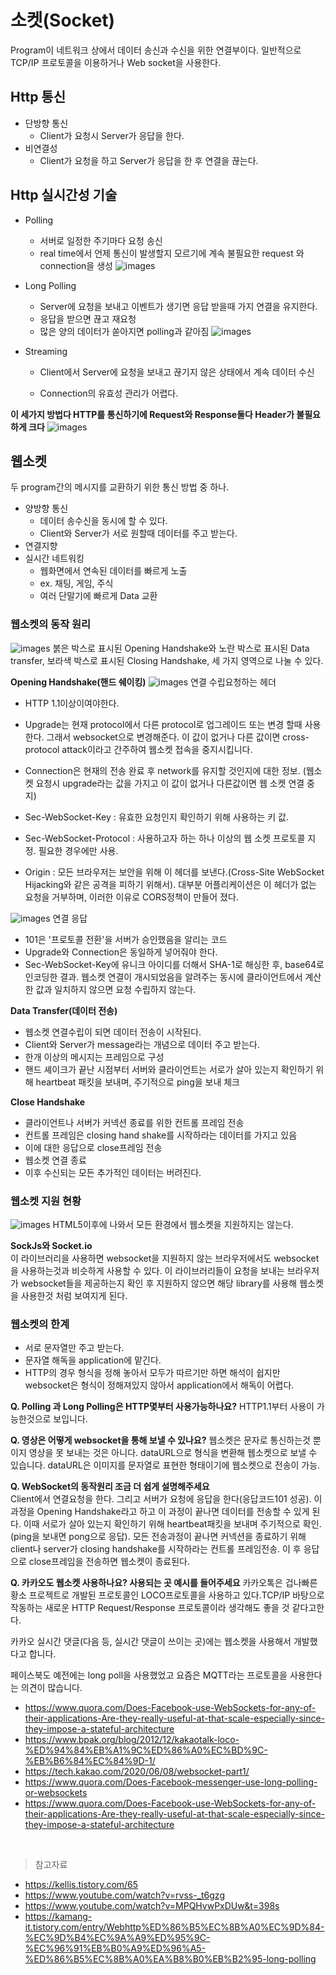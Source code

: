 # 소켓(Socket)
Program이 네트워크 상에서 데이터 송신과 수신을 위한 연결부이다. 일반적으로 TCP/IP 프로토콜을 이용하거나 Web socket을 사용한다.

## Http 통신
- 단방향 통신 
  - Client가 요청시 Server가 응답을 한다.
- 비연결성
  - Client가 요청을 하고 Server가 응답을 한 후 연결을 끊는다.

## Http 실시간성 기술
- Polling 
  - 서버로 일정한 주기마다 요청 송신
  - real time에서 언제 통신이 발생할지 모르기에 계속 불필요한 request 와 connection을 생성
![images](/images/httpPolling.png)

- Long Polling
  - Server에 요청을 보내고 이벤트가 생기면 응답 받을때 가지 연결을 유지한다.
  - 응답을 받으면 끊고 재요청
  - 많은 양의 데이터가 쏟아지면 polling과 같아짐
![images](/images/httpLongPolling.png)

- Streaming
  - Client에서 Server에 요청을 보내고 끊기지 않은 상태에서 계속 데이터 수신

  - Connection의 유효성 관리가 어렵다.

__이 세가지 방법다 HTTP를 통신하기에 Request와 Response둘다 Header가 불필요하게 크다__
![images](/images/httpWebsocket.png)


## 웹소켓
두 program간의 메시지를 교환하기 위한 통신 방법 중 하나. 
- 양방향 통신
  - 데이터 송수신을 동시에 할 수 있다.
  - Client와 Server가 서로 원할때 데이터를 주고 받는다.
- 연결지향
- 실시간 네트워킹
  - 웹화면에서 연속된 데이터를 빠르게 노출
  - ex. 채팅, 게임, 주식
  - 여러 단말기에 빠르게 Data 교환

### 웹소켓의 동작 원리
![images](/images/websocket.png)
붉은 박스로 표시된 Opening Handshake와 노란 박스로 표시된 Data transfer, 보라색 박스로 표시된 Closing Handshake, 세 가지 영역으로 나눌 수 있다.

__Opening Handshake(핸드 쉐이킹)__
![images](/images/handshakeRequest.png)
연결 수립요청하는 헤더
- HTTP 1.1이상이여야한다.
- Upgrade는 현재 protocol에서 다른 protocol로 업그레이드 또는 변경 할때 사용한다. 그래서 websocket으로 변경해준다. 이 값이 없거나 다른 값이면 cross-protocol attack이라고 간주하여 웹소켓 접속을 중지시킵니다.  

- Connection은 현재의 전송 완료 후 network를 유지할 것인지에 대한 정보. (웹소켓 요청시 upgrade라는 값을 가지고 이 값이 없거나 다른값이면 웹 소켓 연결 중지)

- Sec-WebSocket-Key : 유효한 요청인지 확인하기 위해 사용하는 키 값.  

- Sec-WebSocket-Protocol : 사용하고자 하는 하나 이상의 웹 소켓 프로토콜 지정. 필요한 경우에만 사용.

- Origin : 모든 브라우저는 보안을 위해 이 헤더를 보낸다.(Cross-Site WebSocket Hijacking와 같은 공격을 피하기 위해서). 대부분 어플리케이션은 이 헤더가 없는 요청을 거부하며, 이러한 이유로 CORS정책이 만들어 졌다.

![images](/images/handshakeResponse.png)
연결 응답  
- 101은 '프로토콜 전환'을 서버가 승인했음을 알리는 코드
- Upgrade와 Connection은 동일하게 넣어줘야 한다.
- Sec-WebSocket-Key에 유니크 아이디를 더해서 SHA-1로 해싱한 후, base64로 인코딩한 결과. 웹소켓 연결이 개시되었음을 알려주는 동시에 클라이언트에서 계산한 값과 일치하지 않으면 요청 수립하지 않는다.

__Data Transfer(데이터 전송)__
- 웹소켓 연결수립이 되면 데이터 전송이 시작된다.
- Client와 Server가 message라는 개념으로 데이터 주고 받는다.
- 한개 이상의 메시지는 프레임으로 구성
- 핸드 셰이크가 끝난 시점부터 서버와 클라이언트는 서로가 살아 있는지 확인하기 위해 heartbeat 패킷을 보내며, 주기적으로 ping을 보내 체크

__Close Handshake__
- 클라이언트나 서버가 커넥션 종료를 위한 컨트롤 프레임 전송
- 컨트롤 프레임은 closing hand shake를 시작하라는 데이터를 가지고 있음
- 이에 대한 응답으로 close프레임 전송
- 웹소켓 연결 종료
- 이후 수신되는 모든 추가적인 데이터는 버려진다.

### 웹소켓 지원 현황

![images](/images/websocketProvided.png)
HTML5이후에 나와서 모든 환경에서 웹소켓을 지원하지는 않는다.

__SockJs와 Socket.io__  
이 라이브러리을 사용하면 websocket을 지원하지 않는 브라우저에서도 websocket을 사용하는것과 비슷하게 사용할 수 있다. 이 라이브러리들이 요청을 보내는 브라우저가 websocket들을 제공하는지 확인 후 지원하지 않으면 해당 library를 사용해 웹소켓을 사용한것 처럼 보여지게 된다.

### 웹소켓의 한계
- 서로 문자열만 주고 받는다.
- 문자열 해독을 application에 맡긴다. 
- HTTP의 경우 형식을 정해 놓아서 모두가 따르기만 하면 해석이 쉽지만 websocket은 형식이 정해져있지 않아서 application에서 해독이 어렵다.


__Q. Polling 과 Long Polling은 HTTP몇부터 사용가능하나요?__
HTTP1.1부터 사용이 가능한것으로 보입니다.

__Q. 영상은 어떻게 websocket을 통해 보낼 수 있나요?__
웹소켓은 문자로 통신하는것 뿐이지 영상을 못 보내는 것은 아니다. 
dataURL으로 형식을 변환해 웹소켓으로 보낼 수 있습니다. 
dataURL은 이미지를 문자열로 표현한 형태이기에 웹소켓으로 전송이 가능.


__Q. WebSocket의 동작원리 조금 더 쉽게 설명해주세요__  
Client에서 연결요청을 한다. 그리고 서버가 요청에 응답을 한다(응답코드101 성공). 이과정을 Opening Handshake라고 하고 이 과정이 끝나면 데이터를 전송할 수 있게 된다. 이때 서로가 살아 있는지 확인하기 위해 heartbeat패킷을 보내며 주기적으로 확인. (ping을 보내면 pong으로 응답). 모든 전송과정이 끝나면 커넥션을 종료하기 위해 client나 server가 closing handshake를 시작하라는 컨트롤 프레임전송. 이 후 응답으로 close프레임을 전송하면 웹소켓이 종료된다.  


__Q. 카카오도 웹소켓 사용하나요? 사용되는 곳 예시를 들어주세요__
카카오톡은 겁나빠른 황소 프로젝트로 개발된 프로토콜인 LOCO프로토콜을 사용하고 있다.TCP/IP 바탕으로 작동하는 새로운 HTTP Request/Response 프로토콜이라 생각해도 좋을 것 같다고한다.

카카오 실시간 댓글(다음 등, 실시간 댓글이 쓰이는 곳)에는 웹소켓을 사용해서 개발했다고 합니다.

페이스북도 예전에는 long poll을 사용했었고 요즘은 MQTT라는 프로토콜을 사용한다는 의견이 많습니다. 



- https://www.quora.com/Does-Facebook-use-WebSockets-for-any-of-their-applications-Are-they-really-useful-at-that-scale-especially-since-they-impose-a-stateful-architecture
- https://www.bpak.org/blog/2012/12/kakaotalk-loco-%ED%94%84%EB%A1%9C%ED%86%A0%EC%BD%9C-%EB%B6%84%EC%84%9D-1/
- https://tech.kakao.com/2020/06/08/websocket-part1/
- https://www.quora.com/Does-Facebook-messenger-use-long-polling-or-websockets
- https://www.quora.com/Does-Facebook-use-WebSockets-for-any-of-their-applications-Are-they-really-useful-at-that-scale-especially-since-they-impose-a-stateful-architecture
<br>

> 참고자료  
- https://kellis.tistory.com/65
- https://www.youtube.com/watch?v=rvss-_t6gzg
- https://www.youtube.com/watch?v=MPQHvwPxDUw&t=398s
- https://kamang-it.tistory.com/entry/Webhttp%ED%86%B5%EC%8B%A0%EC%9D%84-%EC%9D%B4%EC%9A%A9%ED%95%9C-%EC%96%91%EB%B0%A9%ED%96%A5-%ED%86%B5%EC%8B%A0%EA%B8%B0%EB%B2%95-long-polling